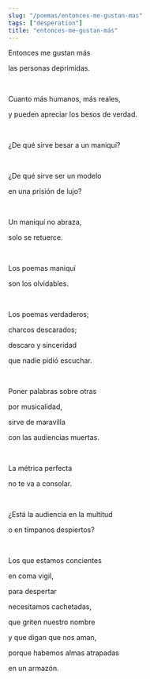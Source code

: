```yaml
---
slug: "/poemas/entonces-me-gustan-mas"
tags: ["desperation"]
title: "entonces-me-gustan-más"
---
```

Entonces me gustan más

las personas deprimidas.

&nbsp;

Cuanto más humanos, más reales,

y pueden apreciar los besos de verdad.

&nbsp;

¿De qué sirve besar a un maniquí?

&nbsp;

¿De qué sirve ser un modelo

en una prisión de lujo?

&nbsp;

Un maniquí no abraza,

solo se retuerce.

&nbsp;

Los poemas maniquí

son los olvidables.

&nbsp;

Los poemas verdaderos;

charcos descarados;

descaro y sinceridad

que nadie pidió escuchar.

&nbsp;

Poner palabras sobre otras

por musicalidad,

sirve de maravilla

con las audiencias muertas.

&nbsp;

La métrica perfecta

no te va a consolar.

&nbsp;

¿Está la audiencia en la multitud

o en tímpanos despiertos?

&nbsp;

Los que estamos concientes

en coma vigil,

para despertar

necesitamos cachetadas,

que griten nuestro nombre

y que digan que nos aman,

porque habemos almas atrapadas

en un armazón.